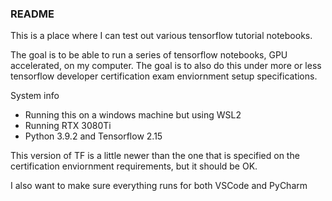### README

This is a place where I can test out various tensorflow tutorial notebooks.

The goal is to be able to run a series of tensorflow notebooks, GPU accelerated, on my computer.
The goal is to also do this under more or less tensorflow developer certification exam enviornment setup specifications.

System info
- Running this on a windows machine but using WSL2
- Running RTX 3080Ti
- Python 3.9.2 and Tensorflow 2.15

This version of TF is a little newer than the one that is specified on the certification enviornment requirements, but it should be OK.

I also want to make sure everything runs for both VSCode and PyCharm